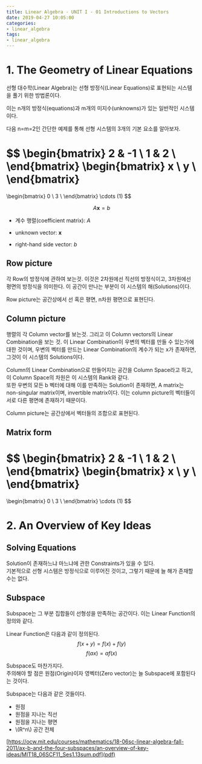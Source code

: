 ```yaml
---
title: Linear Algebra - UNIT I - 01 Introductions to Vectors
date: 2019-04-27 10:05:00
categories:
- linear_algebra
tags:
- linear_algebra
---
```


# 1. The Geometry of Linear Equations
선형 대수학(Linear Algebra)는 선형 방정식(Linear Equations)로 표현되는 시스템을 풀기 위한 방법론이다.

이는 n개의 방정식(equations)과 m개의 미지수(unknowns)가 있는 일반적인 시스템이다.

다음 n=m=2인 간단한 예제를 통해 선형 시스템의 3개의 기본 요소를 알아보자.

$$
\begin{bmatrix}
  2 & -1  \\
  1 & 2   \\
\end{bmatrix}
\begin{bmatrix}
  x \\
  y \\
\end{bmatrix}
=
\begin{bmatrix}
  0 \\
  3 \\
\end{bmatrix}
\cdots (1)
$$

$$ A\mathbf{x}=b $$


- 계수 행렬(coefficient matrix): $A$ 

- unknown vector: $\mathbf{x}$

- right-hand side vector: $b$

## Row picture
각 Row의 방정식에 관하여 보는것. 이것은 2차원에선 직선의 방정식이고, 3차원에선 평면의 방정식을 의미한다. 이 공간이 만나는 부분이 이 시스템의 해(Solutions)이다.

Row picture는 공간상에서 선 혹은 평면, n차원 평면으로 표현딘다.

## Column picture
행렬의 각 Column vector를 보는것. 그리고 이 Column vectors의 Linear Combination을 보는 것. 이 Linear Combination이 우변의 벡터를 만들 수 있는가에 대한 것이며, 우변의 벡터를 만드는 Linear Combination의 계수가 되는 x가 존재하면, 그것이 이 시스템의 Solutions이다.

Column의 Linear Combination으로 만들어지는 공간을 Column Space라고 하고, 이 Column Space의 차원은 이 시스템의 Rank와 같다.  
또한 우변의 모든 b 벡터에 대해 이를 만족하는 Solution이 존재하면, A matrix는 non-singular matrix이며, invertible matrix이다. 이는 column picture의 벡터들이 서로 다른 평면에 존재하기 때문이다.

Column picture는 공간상에서 벡터들의 조합으로 표현된다.

## Matrix form
$$
\begin{bmatrix}
  2 & -1  \\
  1 & 2   \\
\end{bmatrix}
\begin{bmatrix}
  x \\
  y \\
\end{bmatrix}
=
\begin{bmatrix}
  0 \\
  3 \\
\end{bmatrix}
\cdots (1)
$$

# 2. An Overview of Key Ideas

## Solving Equations
Solution이 존재하느냐 마느냐에 관한 Constraints가 있을 수 있다.  
기본적으로 선형 시스템은 방정식으로 이루어진 것이고, 그렇기 때문에 늘 해가 존재할 수는 없다.

## Subspace
Subspace는 그 부분 집합들이 선형성을 만족하는 공간이다. 이는 Linear Function의 정의와 같다.

Linear Function은 다음과 같이 정의된다.  
$$f(x+y)=f(x)+f(y)$$
$$f(ax)=af(x)$$

Subspace도 마찬가지다.  
주의해야 할 점은 원점(Origin)이자 영벡터(Zero vector)는 늘 Subspace에 포함된다는 것이다. 

Subspace는 다음과 같은 것들이다.
* 원점
* 원점을 지나는 직선
* 원점을 지나는 평면
* \\(R^n\\) 공간 전체

[https://ocw.mit.edu/courses/mathematics/18-06sc-linear-algebra-fall-2011/ax-b-and-the-four-subspaces/an-overview-of-key-ideas/MIT18_06SCF11_Ses1.13sum.pdf](pdf)
